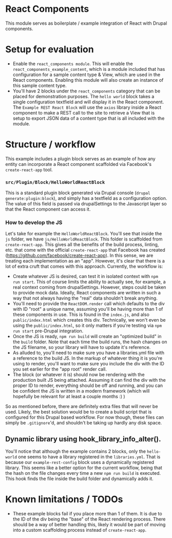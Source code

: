 # React Components
This module serves as boilerplate / example integration of React with Drupal components.

# Setup for evaluation
* Enable the `react_components module`. This will enable the `react_components_example_content`,
which is a module included that has configuration for a sample content type & View, which
are used in the React components. Enabling this module will also create an instance of this sample
content type.
* You'll have 2 blocks under the `react_components` category that can be placed for
demonstration purposes. The `hello world` block takes a single configuration textfield
and will display it in the React component. The `Example REST React Block` will use the
`axios` library inside a React component to make a REST call to the site to retrieve
a View that is setup to export JSON data of a content type that is all included with
the module.

# Structure / workflow
This example includes a plugin block serves as an example of how any entity
can incorporate a React component scaffolded via Facebook's `create-react-app` tool.

### `src/Plugin/Block/HelloWorldReactBlock`
This is a standard plugin block generated via Drupal console (`drupal generate:plugin:block`),
and simply has a textfield as a configuration option. The value of this field is passed
via drupalSettings to the Javascript layer so that the React component can access it.

### How to develop the JS
Let's take for example the `HelloWorldReactBlock`. You'll see that inside the `js` folder,
we have `js/HelloWorldReactBlock`. This folder is scaffolded from `create-react-app`. This gives all the benefits of the
build process, linting, etc. that come with the official `create-react-app` that Facebook
has created (https://github.com/facebook/create-react-app). In this sense, we are treating
each implementation as an "app". However, it's clear that there is a lot of extra cruft 
that comes with this approach. Currently, the workflow is:
* Create whatever JS is desired, can test it in isolated context with `npm run start`.
This of course limits the ability to actually see, for example, a real context coming
from drupalSettings. However, steps could be taken to provide mock data. Ideally,
React components are written in such a way that not always having the "real" data
shouldn't break anything.
* You'll need to provide the `ReactDOM.render` call which defaults to the div with ID "root"
a unique name, assuming you'll be having more than 1 of these components in use. This is found in
the `index.js`, and also `public/index.html` which creates this div. Technically, we won't even
be using the `public/index.html`, so it only matters if you're testing via `npm run start` pre-Drupal
integration.
* Once the JS is ready, `npm run build` will create an "optimized build" in the `build`
folder. Note that each time the build runs, the hash changes on the JS filename, so
your library will have to update it's reference.
* As alluded to, you'll need to make sure you have a libraries.yml file with a reference
to the build JS. In the markup of whatever thing it is you're using to render, you'll want
to make sure you include the div with the ID you set earlier for the "app root" render call.
* The block (or whatever it is) should now be rendering with the production built JS being
attached. Assuming it can find the div with the proper ID to render, everything should be
off and running, and you can be confident the JS is written in a modern framework (which will
hopefully be relevant for at least a couple months :) )

So as mentioned before, there are definitely extra files that will never be used. Likely,
the best solution would be to create a build script that is configured for this Drupal
based workflow. For now though, these files can simply be `.gitignore`'d, and shouldn't
be taking up hardly any disk space.

## Dynamic library using hook_library_info_alter().
You'll notice that although the example contains 2 blocks, only the `hello-world` one seems
to have a library registered in the `libraries.yml`. That is because our `example-rest-config`
block uses a dynamically registered library. This seems like a better option for the current
workflow, being that the hash on the file changes every time a new `npm run build` is executed.
This hook finds the file inside the build folder and dynamically adds it.

# Known limitations / TODOs
* These example blocks fail if you place more than 1 of them. It is due to the ID of the div
being the "base" of the React rendering process. There should be a way of better handling this,
likely it would be part of moving into a custom scaffolding process instead of `create-react-app`.